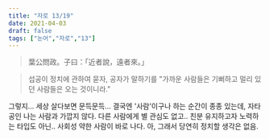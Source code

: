 ```yaml
---
title: "자로 13/19"
date: 2021-04-03
draft: false
tags: ["논어","자로","13"]
---
```


> 葉公問政。子曰：「近者說，遠者來。」

> 섭공이 정치에 관하여 묻자, 공자가 말하기를 "가까운 사람들은 기뻐하고 멀리 있던 사람들은 오는 것이니라."

그렇지... 세상 살다보면 문득문득... 결국엔 '사람'이구나 하는 순간이 종종 있는데, 자타공인 나는 사람과 가깝지 않다. 다른 사람에게 별 관심도 없고.. 친분 유지하고자 노력하는 타입도 아닌.. 사회성 약한 사람이 바로 나다. 아, 그래서 당연히 정치할 생각은 없음.
